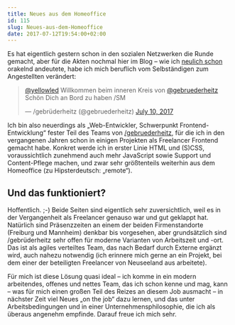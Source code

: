 ```yaml
---
title: Neues aus dem Homeoffice
id: 115
slug: Neues-aus-dem-Homeoffice
date: 2017-07-12T19:54:00+02:00
---
```


Es hat eigentlich gestern schon in den sozialen Netzwerken die Runde gemacht, aber für die Akten nochmal hier im Blog – wie ich [neulich schon](/archiv/114/In-eigener-Sache.html) orakelnd andeutete, habe ich mich beruflich vom Selbständigen zum Angestellten verändert:

<blockquote class="twitter-tweet" data-lang="en"><p lang="de" dir="ltr"><a href="https://twitter.com/yellowled">@yellowled</a> Willkommen beim inneren Kreis von <a href="https://twitter.com/gebruederheitz">@gebruederheitz</a> Schön Dich an Bord zu haben /SM</p>&mdash; /gebrüderheitz (@gebruederheitz) <a href="https://twitter.com/gebruederheitz/status/884524717444673536">July 10, 2017</a></blockquote>
<script async src="//platform.twitter.com/widgets.js" charset="utf-8"></script>

Ich bin also neuerdings als „Web-Entwickler, Schwerpunkt Frontend-Entwicklung“ fester Teil des Teams von [/gebruederheitz](http://gebruederheitz.de), für die ich in den vergangenen Jahren schon in einigen Projekten als Freelancer Frontend gemacht habe. Konkret werde ich in erster Linie HTML und (S)CSS, voraussichtlich zunehmend auch mehr JavaScript sowie Support und Content-Pflege machen, und zwar sehr größtenteils weiterhin aus dem Homeoffice (zu Hipsterdeutsch: „remote“).

## Und das funktioniert?

Hoffentlich. ;-) Beide Seiten sind eigentlich sehr zuversichtlich, weil es in der Vergangenheit als Freelancer genauso war und gut geklappt hat. Natürlich sind Präsenzzeiten an einem der beiden Firmenstandorte (Freiburg und Mannheim) denkbar bis vorgesehen, aber grundsätzlich sind /gebrüderheitz sehr offen für moderne Varianten von Arbeitszeit und -ort. Das ist als agiles verteiltes Team, das nach Bedarf durch Externe ergänzt wird, auch nahezu notwendig (ich erinnere mich gerne an ein Projekt, bei dem einer der beteiligten Freelancer von Neuseeland aus arbeitete).

Für mich ist diese Lösung quasi ideal – ich komme in ein modern arbeitendes, offenes und nettes Team, das ich schon kenne und mag, kann – was für mich einen großen Teil des Reizes an diesem Job ausmacht – in nächster Zeit viel Neues „on the job“ dazu lernen, und das unter Arbeitsbedingungen und in einer Unternehmensphilosophie, die ich als überaus angenehm empfinde. Darauf freue ich mich sehr.
